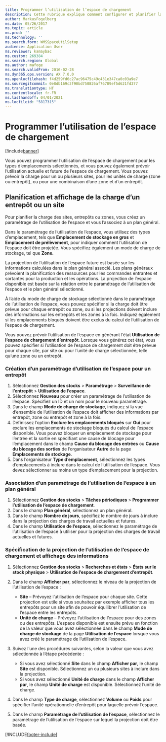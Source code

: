 ```yaml
---
title: Programmer l’utilisation de l’espace de chargement
description: Cette rubrique explique comment configurer et planifier la charge d’un entrepôt.
author: MarkusFogelberg
ms.date: 05/26/2017
ms.topic: article
ms.prod: ''
ms.technology: ''
ms.search.form: WMSSpaceUtilSetup
audience: Application User
ms.reviewer: kamaybac
ms.custom: 269384
ms.search.region: Global
ms.author: mafoge
ms.search.validFrom: 2016-02-28
ms.dyn365.ops.version: AX 7.0.0
ms.openlocfilehash: f4d259fd6c27ac96475c49c431e347ca0c03a9e7
ms.sourcegitcommit: 0e8db169c3f90bd750826af76709ef5d621fd377
ms.translationtype: HT
ms.contentlocale: fr-FR
ms.lasthandoff: 04/01/2021
ms.locfileid: "5817315"
---
```

# <a name="schedule-load-utilization"></a>Programmer l’utilisation de l’espace de chargement

[!include[banner](../includes/banner.md)]

Vous pouvez programmer l’utilisation de l’espace de chargement pour les types d’emplacements sélectionnés, et vous pouvez également prévoir l’utilisation actuelle et future de l’espace de chargement. Vous pouvez prévoir la charge pour un ou plusieurs sites, pour les unités de charge (zone ou entrepôt), ou pour une combinaison d’une zone et d’un entrepôt.

## <a name="schedule-and-view-the-load-for-a-warehouse-or-site"></a>Planification et affichage de la charge d’un entrepôt ou un site

Pour planifier la charge des sites, entrepôts ou zones, vous créez un paramétrage de l’utilisation de l’espace et vous l’associez à un plan général.

Dans le paramétrage de l’utilisation de l’espace, vous utilisez des types d’emplacement, tels que **Emplacement de stockage en gros** et **Emplacement de prélèvement**, pour indiquer comment l’utilisation de l’espace doit être projetée. Vous spécifiez également un mode de charge de stockage, tel que **Zone**.

La projection de l’utilisation de l’espace future est basée sur les informations calculées dans le plan général associé. Les plans généraux prévoient la planification des ressources pour les commandes entrantes et sortantes pour la production et les opérations. La projection de l’espace disponible est basée sur la relation entre le paramétrage de l’utilisation de l’espace et le plan général sélectionné.

À l’aide du mode de charge de stockage sélectionné dans le paramétrage de l’utilisation de l’espace, vous pouvez spécifier si la charge doit être prévue pour chaque entrepôt ou zone, ou si les projections doivent inclure des informations sur les entrepôts et les zones à la fois. Indiquez également si les emplacements bloqués doivent être exclus du calcul de l’utilisation de l’espace de chargement.

Vous pouvez prévoir l’utilisation de l’espace en générant l’état **Utilisation de l’espace de chargement d’entrepôt**. Lorsque vous générez cet état, vous pouvez spécifier si l’utilisation de l’espace de chargement doit être prévue pour chaque site, par site ou pour l’unité de charge sélectionnée, telle qu’une zone ou un entrepôt.

### <a name="create-a-space-utilization-setup-for-a-warehouse"></a>Création d’un paramétrage d’utilisation de l’espace pour un entrepôt

1. Sélectionnez **Gestion des stocks** \> **Paramétrage** \> **Surveillance de l’entrepôt** \> **Utilisation de l’espace**.
2. Sélectionnez **Nouveau** pour créer un paramétrage de l’utilisation de l’espace. Spécifiez un ID et un nom pour le nouveau paramétrage.
3. Dans le champ **Mode de charge de stockage**, indiquez si la vue d’ensemble de l’utilisation de l’espace doit afficher des informations par entrepôt, zone ou entrepôt et zone à la fois.
4. Définissez l’option **Exclure les emplacements bloqués** sur **Oui** pour exclure les emplacements de stockage bloqués du calcul de l’espace disponible. Vous pouvez bloquer un emplacement de stockage pour l’entrée et la sortie en spécifiant une cause de blocage pour l’emplacement dans le champ **Cause du blocage des entrées** ou **Cause du blocage des sorties** de l’organisateur **Autre** de la page **Emplacements de stockage**.
5. Dans l’organisateur **Type d’emplacement**, sélectionnez les types d’emplacements à inclure dans le calcul de l’utilisation de l’espace. Vous devez sélectionner au moins un type d’emplacement pour la projection.

### <a name="associate-a-space-utilization-setup-with-a-master-plan"></a>Association d’un paramétrage de l’utilisation de l’espace à un plan général

1. Sélectionnez **Gestion des stocks** \> **Tâches périodiques** \> **Programmer l’utilisation de l’espace de chargement**.
2. Dans le champ **Plan général**, sélectionnez un plan général.
3. Dans le champ **Nombre de jours**, spécifiez le nombre de jours à inclure dans la projection des charges de travail actuelles et futures.
4. Dans le champ **Utilisation de l’espace**, sélectionnez le paramétrage de l’utilisation de l’espace à utiliser pour la projection des charges de travail actuelles et futures.

### <a name="specify-the-load-utilization-projection-and-view-information"></a>Spécification de la projection de l’utilisation de l’espace de chargement et affichage des informations

1. Sélectionnez **Gestion des stocks** \> **Recherches et états** \> **États sur le stock physique** \> **Utilisation de l’espace de chargement d’entrepôt**.
2. Dans le champ **Afficher par**, sélectionnez le niveau de la projection de l’utilisation de l’espace :

    - **Site** – Prévoyez l’utilisation de l’espace pour chaque site. Cette projection est utile si vous souhaitez par exemple afficher tous les entrepôts pour un site afin de pouvoir équilibrer l’utilisation de l’espace entre les entrepôts.
    - **Unité de charge** – Prévoyez l’utilisation de l’espace pour des zones ou des entrepôts. L’espace disponible est ensuite prévu en fonction de la valeur que vous avez sélectionnée dans le champ **Mode de charge de stockage** de la page **Utilisation de l’espace** lorsque vous avez créé le paramétrage de l’utilisation de l’espace.

3. Suivez l’une des procédures suivantes, selon la valeur que vous avez sélectionnée à l’étape précédente :

    - Si vous avez sélectionné **Site** dans le champ **Afficher par**, le champ **Site** est disponible. Sélectionnez un ou plusieurs sites à inclure dans la projection.
    - Si vous avez sélectionné **Unité de charge** dans le champ **Afficher par**, le champ **Unité de charge** est disponible. Sélectionnez l’unité de charge.

4. Dans le champ **Type de charge**, sélectionnez **Volume** ou **Poids** pour spécifier l’unité opérationnelle d’entrepôt pour laquelle prévoir l’espace.
5. Dans le champ **Paramétrage de l’utilisation de l’espace**, sélectionnez le paramétrage de l’utilisation de l’espace sur lequel la projection doit être basée.


[!INCLUDE[footer-include](../../includes/footer-banner.md)]
